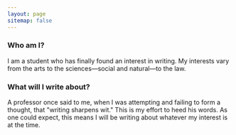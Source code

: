 ```yaml
---
layout: page
sitemap: false
---
```


### Who am I?
I am a student who has finally found an interest in writing. My interests vary from the arts to the sciences—social and natural—to the law.

### What will I write about?
A professor once said to me, when I was attempting and failing to form a thought, that "writing sharpens wit." This is my effort to heed his words. As one could expect, this means I will be writing about whatever my interest is at the time.
